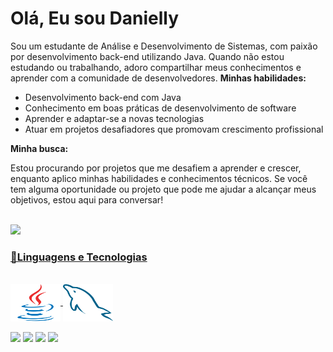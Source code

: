 # Olá, Eu sou Danielly
Sou um estudante de Análise e Desenvolvimento de Sistemas, com paixão por desenvolvimento back-end utilizando Java. Quando não estou estudando ou trabalhando, adoro compartilhar meus conhecimentos e aprender com a comunidade de desenvolvedores.
**Minhas habilidades:**

* Desenvolvimento back-end com Java
* Conhecimento em boas práticas de desenvolvimento de software
* Aprender e adaptar-se a novas tecnologias
* Atuar em projetos desafiadores que promovam crescimento profissional

**Minha busca:**

Estou procurando por projetos que me desafiem a aprender e crescer, enquanto aplico minhas habilidades e conhecimentos técnicos. Se você tem alguma oportunidade ou projeto que pode me ajudar a alcançar meus objetivos, estou aqui para conversar!
<div style="display: inline_block"><br>
  <a href="https://github.com/InaDdevs">
 <img height="180em" src="https://github-readme-stats.vercel.app/api/top-langs/?username=InaDdevs&layout=compact&langs_count=7&theme=dracula"/>
 
   ### 🤖Linguagens e Tecnologias
<div style="display: inline_block"><br>
  <img align="center" height="60" width="80" src="https://raw.githubusercontent.com/devicons/devicon/master/icons/java/java-original.svg">
   <img align="center" height="60" width="80" src="https://raw.githubusercontent.com/devicons/devicon/master/icons/mysql/mysql-original.svg">

</div>
 <div style="display: inline_block"><br>
<div> 
  <a href="https://www.youtube.com/" target="_blank"><img src="https://img.shields.io/badge/YouTube-FF0000?style=for-the-badge&logo=youtube&logoColor=white" target="_blank"></a>
  <a href="https://instagram.com/dani.azevedo1" target="_blank"><img src="https://img.shields.io/badge/-Instagram-%23E4405F?style=for-the-badge&logo=instagram&logoColor=white" target="_blank"></a>
  <a href = "mailto:dani.contatoxx@gmail.com"><img src="https://img.shields.io/badge/-Gmail-%23333?style=for-the-badge&logo=gmail&logoColor=white" target="_blank"></a>
  <a href="https://www.linkedin.com/in/daniazv/" target="_blank"><img src="https://img.shields.io/badge/-LinkedIn-%230077B5?style=for-the-badge&logo=linkedin&logoColor=white" target="_blank"></a> 
 
